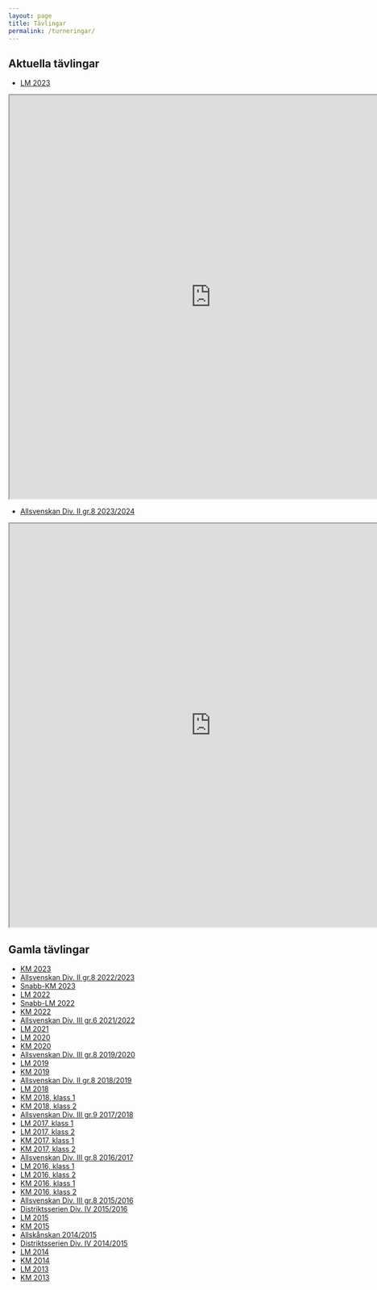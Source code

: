 ```yaml
---
layout: page
title: Tävlingar
permalink: /turneringar/
---
```



Aktuella tävlingar
------------------

 - [LM 2023](https://member.schack.se/ShowTournamentServlet?id=12652)

<iframe src="https://member.schack.se/ShowTournamentServlet?id=12652"
        width="800" height="800"></iframe><br>

 - [Allsvenskan Div. II gr.8
2023/2024](https://member.schack.se/ShowTournamentServlet?id=11855)

<iframe src="https://member.schack.se/ShowTournamentServlet?id=11855"
        width="800" height="800"></iframe><br>


Gamla tävlingar
---------------

 - [KM 2023](https://member.schack.se/ShowTournamentServlet?id=11429)
 - [Allsvenskan Div. II gr.8
 2022/2023](https://member.schack.se/ShowTournamentServlet?id=10435)
 - [Snabb-KM 2023](https://member.schack.se/ShowTournamentServlet?id=11350)
 - [LM 2022](https://member.schack.se/ShowTournamentServlet?id=10677)
 - [Snabb-LM 2022](https://member.schack.se/ShowTournamentServlet?id=10611)
 - [KM 2022](https://member.schack.se/ShowTournamentServlet?id=9976)
 - [Allsvenskan Div. III gr.6
2021/2022](https://member.schack.se/ShowTournamentServlet?id=8420)
 - [LM 2021](https://member.schack.se/ShowTournamentServlet?id=9237)
 - [LM 2020](https://member.schack.se/ShowTournamentServlet?id=8559)
 - [KM 2020](https://member.schack.se/ShowTournamentServlet?id=8282)
 - [Allsvenskan Div. III gr.8
2019/2020](https://member.schack.se/ShowTournamentServlet?id=7311)
 - [LM 2019](https://member.schack.se/ShowTournamentServlet?id=7773)
 - [KM 2019](https://member.schack.se/ShowTournamentServlet?id=7080)
 - [Allsvenskan Div. II gr.8
2018/2019](https://member.schack.se/ShowTournamentServlet?id=5778)
 - [LM 2018](https://member.schack.se/ShowTournamentServlet?id=6211)
 - [KM 2018, klass 1](http://member.schack.se/ShowTournamentServlet?id=5612)
 - [KM 2018, klass 2](http://member.schack.se/ShowTournamentServlet?id=5613)
 - [Allsvenskan Div. III gr.9
2017/2018](http://member.schack.se/ShowTournamentServlet?id=4865)
 - [LM 2017, klass 1](http://member.schack.se/ShowTournamentServlet?id=5073)
 - [LM 2017, klass 2](http://member.schack.se/ShowTournamentServlet?id=5074)
 - [KM 2017, klass 1](http://member.schack.se/ShowTournamentServlet?id=4725)
 - [KM 2017, klass 2](http://member.schack.se/ShowTournamentServlet?id=4726)
 - [Allsvenskan Div. III gr.8
2016/2017](http://member.schack.se/ShowTournamentServlet?id=4168)
 - [LM 2016, klass 1](http://member.schack.se/ShowTournamentServlet?id=4333)
 - [LM 2016, klass 2](http://member.schack.se/ShowTournamentServlet?id=4334)
 - [KM 2016, klass 1](http://member.schack.se/ShowTournamentServlet?id=4068)
 - [KM 2016, klass 2](http://member.schack.se/ShowTournamentServlet?id=4069)
 - [Allsvenskan Div. III gr.8
2015/2016](http://member.schack.se/ShowTournamentServlet?id=3765)
 - [Distriktsserien Div. IV
2015/2016](http://www.schack.se/allsvenskan/skane-201516/)
 - [LM 2015]({{site.baseurl}}/assets/documents/resultat/LM_2015.pdf)
 - [KM 2015](../documents/resultat/KM_2015.pdf)
 - [Allskånskan 2014/2015](http://allskanskan1415.webs.com/)
 - [Distriktsserien Div. IV
2014/2015](http://www.schack.se/allsvenskan/skane-201415/)
 - [LM 2014]({{site.baseurl}}/assets/documents/resultat/LM_2014.pdf)
 - [KM 2014]({{site.baseurl}}/assets/documents/resultat/KM_2014.pdf)
 - [LM 2013]({{site.baseurl}}/assets/documents/resultat/LM_2013.pdf)
 - [KM 2013]({{site.baseurl}}/assets/documents/resultat/KM_2013.pdf)
